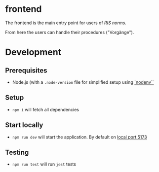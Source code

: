 # frontend

The frontend is the main entry point for users of _RIS norms_.

From here the users can handle their procedures ("Vorgänge").

# Development

## Prerequisites

* Node.js (with a `.node-version` file for simplified setup using [`nodenv``](https://github.com/nodenv/nodenv)

## Setup
* `npm i` will fetch all dependencies

## Start locally
* `npm run dev` will start the application. By default on [local port 5173](http://localhost:5173)

## Testing
* `npm run test` will run `jest` tests